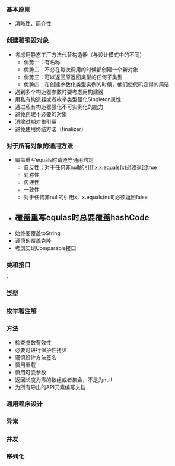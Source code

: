 ### 基本原则
- 清晰性、简介性

### 创建和销毁对象
- 考虑用静态工厂方法代替构造器（与设计模式中的不同）
    - 优势一：有名称
    - 优势二：不必在每次调用的时候都创建一个新对象
    - 优势三：可以返回原返回类型的任何子类型
    - 优势四：在创建参数化类型实例的时候，他们使代码变得的简洁
- 遇到多个构造器参数时要考虑用构建器
- 用私有构造器或者枚举类型强化Singleton属性
- 通过私有构造器强化不可实例化的能力
- 避免创建不必要的对象
- 消除过期对象引用
- 避免使用终结方法（finalizer）

### 对于所有对象的通用方法
- 覆盖重写equals时请遵守通用约定
    - 自反性：对于任何非null的引用x,x.equals(x)必须返回true
    - 对称性
    - 传递性
    - 一致性
    - 对于任何非null的引用x，x.equals(null)必须返回false
- 覆盖重写equlas时总要覆盖hashCode
    -
- 始终要覆盖toString
- 谨慎的覆盖克隆
- 考虑实现Comparable接口

### 类和接口
    -

### 泛型

### 枚举和注解

### 方法
- 检查参数有效性
- 必要时进行保护性拷贝
- 谨慎设计方法签名
- 慎用重载
- 慎用可变参数
- 返回长度为零的数组或者集合，不是为null
- 为所有导出的API元素编写文档

### 通用程序设计

### 异常

### 并发

### 序列化



